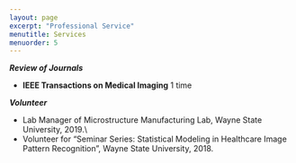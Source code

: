 ```yaml
---
layout: page
excerpt: "Professional Service"
menutitle: Services
menuorder: 5
--- 
```



__*Review of Journals*__
- **IEEE Transactions on Medical Imaging** 1 time

__*Volunteer*__
- Lab Manager of Microstructure Manufacturing Lab, Wayne State University, 2019.\
- Volunteer for “Seminar Series:  Statistical Modeling in Healthcare Image Pattern Recognition”, Wayne State University, 2018.                                                                                  


